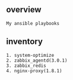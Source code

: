 overview
---------
	My ansible playbooks
inventory
---------
	1. system-optimize
	2. zabbix_agentd(3.0.1)
	3. zabbix_redis
	4. nginx-proxy(1.8.1)
